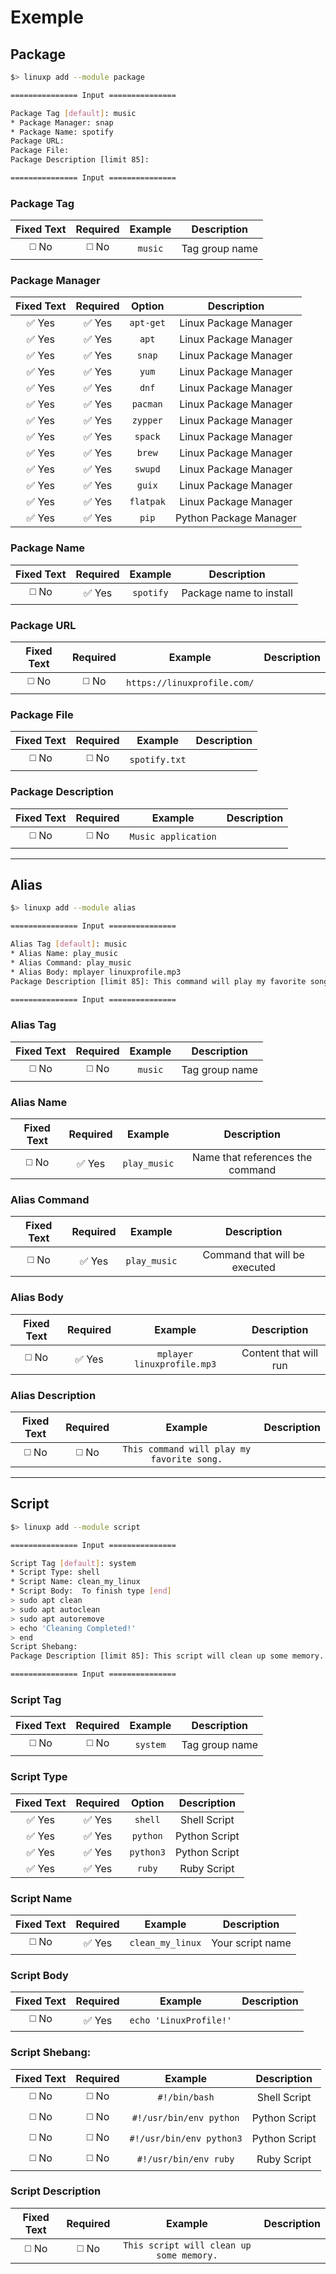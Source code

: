 # Exemple

## Package

```bash
$> linuxp add --module package

=============== Input ===============

Package Tag [default]: music
* Package Manager: snap
* Package Name: spotify
Package URL: 
Package File: 
Package Description [limit 85]:

=============== Input ===============
```

### Package Tag

| Fixed Text  | Required | Example   | Description    |
| :---------: | :------: | :-------: |:-------------: |
|   ◻️ No      |  ◻️ No    | ``music``	| Tag group name |

### Package Manager 

| Fixed Text |   Required   | Option             | Description            |
| :--------: | :----------: | :----------------: |:---------------------: |
|   ✅ Yes   |    ✅ Yes    | ``apt-get``	     | Linux Package Manager  |
|   ✅ Yes   |    ✅ Yes    | ``apt``	         | Linux Package Manager  |
|   ✅ Yes   |    ✅ Yes    | ``snap``	         | Linux Package Manager  |
|   ✅ Yes   |    ✅ Yes    | ``yum``	         | Linux Package Manager  |
|   ✅ Yes   |    ✅ Yes    | ``dnf``	         | Linux Package Manager  |
|   ✅ Yes   |    ✅ Yes    | ``pacman``	     | Linux Package Manager  |
|   ✅ Yes   |    ✅ Yes    | ``zypper``	     | Linux Package Manager  |
|   ✅ Yes   |    ✅ Yes    | ``spack``	         | Linux Package Manager  |
|   ✅ Yes   |    ✅ Yes    | ``brew``	         | Linux Package Manager  |
|   ✅ Yes   |    ✅ Yes    | ``swupd``	         | Linux Package Manager  |
|   ✅ Yes   |    ✅ Yes    | ``guix``	         | Linux Package Manager  |
|   ✅ Yes   |    ✅ Yes    | ``flatpak``	     | Linux Package Manager  |
|   ✅ Yes   |    ✅ Yes    | ``pip``	         | Python Package Manager |

### Package Name

| Fixed Text |   Required   | Example            | Description             |
| :--------: | :----------: | :----------------: |:----------------------: |
|   ◻️ No     |    ✅ Yes    | ``spotify``  	     | Package name to install |


### Package URL

| Fixed Text  | Required | Example                     | Description    |
| :---------: | :------: | :-------------------------: |:-------------: |
|   ◻️ No      |  ◻️ No    | `https://linuxprofile.com/` |                |

### Package File

| Fixed Text  | Required | Example                | Description    |
| :---------: | :------: | :--------------------: |:-------------: |
|   ◻️ No      |  ◻️ No    | `spotify.txt`          |                |

### Package Description

| Fixed Text  | Required | Example                | Description    |
| :---------: | :------: | :--------------------: |:-------------: |
|   ◻️ No      |  ◻️ No    | `Music application`    |                |

---

## Alias

```bash
$> linuxp add --module alias

=============== Input ===============

Alias Tag [default]: music
* Alias Name: play_music
* Alias Command: play_music
* Alias Body: mplayer linuxprofile.mp3
Package Description [limit 85]: This command will play my favorite song.

=============== Input ===============
```

### Alias Tag

| Fixed Text  | Required | Example   | Description    |
| :---------: | :------: | :-------: |:-------------: |
|   ◻️ No      |  ◻️ No    | ``music``	| Tag group name |

### Alias Name

| Fixed Text | Required | Example            | Description                      |
| :--------: | :------: | :----------------: |:-------------------------------: |
|   ◻️ No     |  ✅ Yes  | ``play_music``	 | Name that references the command |

### Alias Command

| Fixed Text | Required | Example            | Description                   |
| :--------: | :------: | :----------------: |:----------------------------: |
|   ◻️ No     |  ✅ Yes  | ``play_music``	 | Command that will be executed |

### Alias Body

| Fixed Text | Required | Example                      | Description           |
| :--------: | :------: | :--------------------------: |:--------------------: |
|   ◻️ No     |  ✅ Yes  | ``mplayer linuxprofile.mp3`` | Content that will run |

### Alias Description

| Fixed Text  | Required | Example                                    | Description    |
| :---------: | :------: | :----------------------------------------: |:-------------: |
|   ◻️ No      |  ◻️ No    | `This command will play my favorite song.` |                |

---

## Script

```bash
$> linuxp add --module script

=============== Input ===============

Script Tag [default]: system
* Script Type: shell
* Script Name: clean_my_linux
* Script Body:  To finish type [end]
> sudo apt clean
> sudo apt autoclean
> sudo apt autoremove
> echo 'Cleaning Completed!'
> end
Script Shebang: 
Package Description [limit 85]: This script will clean up some memory.

=============== Input ===============
```

### Script Tag

| Fixed Text  | Required | Example       | Description    |
| :---------: | :------: | :-----------: |:-------------: |
|   ◻️ No      |  ◻️ No    | ``system``	| Tag group name |


### Script Type

| Fixed Text  | Required | Option    | Description    |
| :---------: | :------: | :-------: |:-------------: |
|   ✅ Yes    |  ✅ Yes  | `shell`	| Shell Script   |
|   ✅ Yes    |  ✅ Yes  | `python`	| Python Script  |
|   ✅ Yes    |  ✅ Yes  | `python3`	| Python Script  |
|   ✅ Yes    |  ✅ Yes  | `ruby` 	| Ruby Script    |

### Script Name

| Fixed Text  | Required | Example            | Description      |
| :---------: | :------: | :----------------: |:---------------: |
|   ◻️ No      |  ✅ Yes  | ``clean_my_linux``	 | Your script name  |

### Script Body

| Fixed Text  | Required | Example                | Description    |
| :---------: | :------: | :--------------------: |:-------------: |
|   ◻️ No      |  ✅ Yes  | `echo 'LinuxProfile!'` |                |

### Script Shebang:

| Fixed Text  | Required | Example                  | Description    |
| :---------: | :------: | :----------------------: |:-------------: |
|   ◻️ No      |  ◻️ No    | `#!/bin/bash`            | Shell Script   |
|   ◻️ No      |  ◻️ No    | `#!/usr/bin/env python`  | Python Script  |
|   ◻️ No      |  ◻️ No    | `#!/usr/bin/env python3` | Python Script  |
|   ◻️ No      |  ◻️ No    | `#!/usr/bin/env ruby`    | Ruby Script    |

### Script Description

| Fixed Text  | Required | Example                                  | Description    |
| :---------: | :------: | :--------------------------------------: |:-------------: |
|   ◻️ No      |  ◻️ No    | `This script will clean up some memory.` |                |
